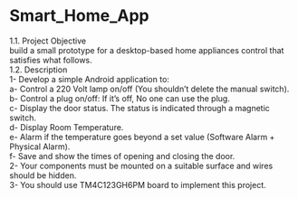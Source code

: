 # Smart_Home_App
1.1.	Project Objective <br/>
build a small prototype for a desktop-based home appliances control that satisfies what follows.<br/>
1.2.	Description <br/>
1- Develop a simple Android application to: <br/>
a- Control a 220 Volt lamp on/off (You shouldn’t delete the manual switch). <br/>
b- Control a plug on/off: If it’s off, No one can use the plug. <br/>
c- Display the door status. The status is indicated through a magnetic switch. <br/>
d- Display Room Temperature. <br/>
e- Alarm if the temperature goes beyond a set value (Software Alarm + Physical Alarm). <br/>
f- Save and show the times of opening and closing the door. <br/>
2- Your components must be mounted on a suitable surface and wires should be hidden. <br/>
3- You should use TM4C123GH6PM board to implement this project.<br/>
